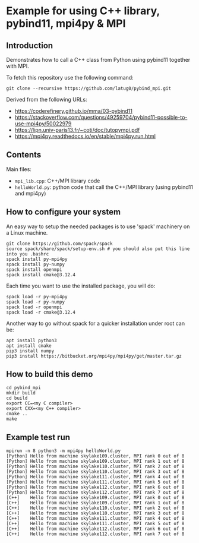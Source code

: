 # Example for using C++ library, pybind11, mpi4py & MPI

## Introduction

Demonstrates how to call a C++ class from Python using pybind11 together with MPI.

To fetch this repository use the following command:
```
git clone --recursive https://github.com/latug0/pybind_mpi.git
```

Derived from the following URLs:

- https://coderefinery.github.io/mma/03-pybind11
- https://stackoverflow.com/questions/49259704/pybind11-possible-to-use-mpi4py/50022979
- https://lipn.univ-paris13.fr/~coti/doc/tutopympi.pdf
- https://mpi4py.readthedocs.io/en/stable/mpi4py.run.html

## Contents
 
Main files:

- `mpi_lib.cpp`: C++/MPI library code
- `helloWorld.py`: python code that call the C++/MPI library (using pybind11 and mpi4py)

## How to configure your system

An easy way to setup the needed packages is to use 'spack' machinery on a Linux machine.
```
git clone https://github.com/spack/spack
source spack/share/spack/setup-env.sh # you should also put this line into you .bashrc
spack install py-mpi4py
spack install py-numpy
spack install openmpi
spack install cmake@3.12.4
```

Each time you want to use the installed package, you will do:
```
spack load -r py-mpi4py
spack load -r py-numpy
spack load -r openmpi
spack load -r cmake@3.12.4
```

Another way to go without spack for a quicker installation under root can be:
```
apt install python3
apt install cmake
pip3 install numpy
pip3 install https://bitbucket.org/mpi4py/mpi4py/get/master.tar.gz
```


## How to build this demo

```
cd pybind_mpi
mkdir build
cd build
export CC=<my C compiler>
export CXX=<my C++ compiler>
cmake ..
make
```

## Example test run

```
mpirun -n 8 python3 -m mpi4py helloWorld.py
[Python] Hello from machine skylake109.cluster, MPI rank 0 out of 8
[Python] Hello from machine skylake109.cluster, MPI rank 1 out of 8
[Python] Hello from machine skylake110.cluster, MPI rank 2 out of 8
[Python] Hello from machine skylake110.cluster, MPI rank 3 out of 8
[Python] Hello from machine skylake111.cluster, MPI rank 4 out of 8
[Python] Hello from machine skylake111.cluster, MPI rank 5 out of 8
[Python] Hello from machine skylake112.cluster, MPI rank 6 out of 8
[Python] Hello from machine skylake112.cluster, MPI rank 7 out of 8
[C++]    Hello from machine skylake109.cluster, MPI rank 0 out of 8
[C++]    Hello from machine skylake109.cluster, MPI rank 1 out of 8
[C++]    Hello from machine skylake110.cluster, MPI rank 2 out of 8
[C++]    Hello from machine skylake110.cluster, MPI rank 3 out of 8
[C++]    Hello from machine skylake111.cluster, MPI rank 4 out of 8
[C++]    Hello from machine skylake111.cluster, MPI rank 5 out of 8
[C++]    Hello from machine skylake112.cluster, MPI rank 6 out of 8
[C++]    Hello from machine skylake112.cluster, MPI rank 7 out of 8
```
